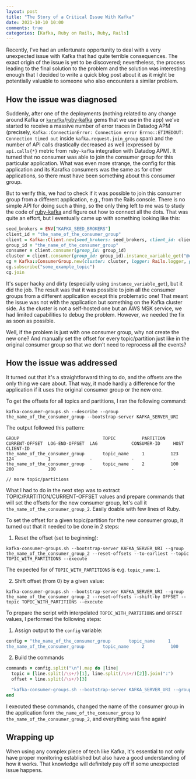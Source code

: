 ```yaml
---
layout: post
title: "The Story of a Critical Issue With Kafka"
date: 2021-10-10 10:00
comments: true
categories: [Kafka, Ruby on Rails, Ruby, Rails]
---
```


Recently, I've had an unfortunate opportunity to deal with a very unexpected issue with Kafka that had quite terrible consequences. The exact origin of the issue is yet to be discovered; nevertheless, the process leading to the final solution to the problem and the solution was interesting enough that I decided to write a quick blog post about it as it might be potentially valuable to someone who also encounters a similar problem.

<!--more-->

## How the issue was diagnosed

Suddenly, after one of the deployments (nothing related to any change around Kafka or [`karafka`](http://github.com/karafka/karafka)/[ruby-kafka](http://github.com/zendesk/ruby-kafka/) gems that we use in the app) we've started to receive a massive number of error traces in Datadog APM (precisely, `Kafka::ConnectionError: Connection error Errno::ETIMEDOUT: Connection timed out` inside `kafka.request.join_group` span) and the number of API calls drastically decreased as well (expressed by `api.calls{*}` metric from `ruby-kafka` integration with Datadog APM). It turned that no consumer was able to join the consumer group for this particular application. What was even more strange, the config for this application and its Karafka consumers was the same as for other applications, so there must have been something about this consumer group.

But to verify this, we had to check if it was possible to join this consumer group from a different application, e.g., from the Rails console. There is no simple API for doing such a thing, so the only thing left to me was to study the code of [ruby-kafka](http://github.com/zendesk/ruby-kafka/) and figure out how to connect all the dots. That was quite an effort, but I eventually came up with something looking like this:

``` rb
seed_brokers = ENV["KAFKA_SEED_BROKERS"]
client_id = "the_name_of_the_consumer_group"
client = Kafka::Client.new(seed_brokers: seed_brokers, client_id: client_id)
group_id = "the_name_of_the_consumer_group"
consumer = client.consumer(group_id: group_id)
cluster = client.consumer(group_id: group_id).instance_variable_get("@cluster")
cg = Kafka::ConsumerGroup.new(cluster: cluster, logger: Rails.logger, group_id: group_id, session_timeout: 10, rebalance_timeout: 10, retention_time: -1, instrumenter: instrumenter = Kafka::Instrumenter.new(client_id: client_id), assignment_strategy: nil)
cg.subscribe("some_example_topic")
cg.join
```

It's super hacky and dirty (especially using `instance_variable_get`), but it did the job. The result was that it was possible to join all the consumer groups from a different application except this problematic one! That meant the issue was not with the application but something on the Kafka cluster side. As the cluster is not a self-hosted one but an AWS MSK service, we had limited capabilities to debug the problem. However, we needed the fix as soon as possible.

Well, if the problem is just with one consumer group, why not create the new one? And manually set the offset for every topic/partition just like in the original consumer group so that we don't need to reprocess all the events?

## How the issue was addressed

It turned out that it's a straightforward thing to do, and the offsets are the only thing we care about. That way, it made hardly a difference for the application if it uses the original consumer group or the new one.

To get the offsets for all topics and partitions, I ran the following command:

```
kafka-consumer-groups.sh --describe --group the_name_of_the_consumer_group --bootstrap-server KAFKA_SERVER_URI
```

The output followed this pattern:

```
GROUP                                TOPIC          PARTITION  CURRENT-OFFSET  LOG-END-OFFSET  LAG             CONSUMER-ID     HOST            CLIENT-ID
the_name_of_the_consumer_group       topic_name     1          123             124             1               -               -               -
the_name_of_the_consumer_group       topic_name     2          100             200             100             -               -               -

// more topic/partitions
```

What I had to do in the next step was to extract TOPIC/PARTITION/CURRENT-OFFSET values and prepare commands that will set the offsets for the new consumer group, let's call it `the_name_of_the_consumer_group_2`. Easily doable with few lines of Ruby.

To set the offset for a given topic/partition for the new consumer group, it turned out that it needed to be done in 2 steps:

1. Reset the offset (set to beginning):

```
kafka-consumer-groups.sh --bootstrap-server KAFKA_SERVER_URI --group the_name_of_the_consumer_group_2 --reset-offsets --to-earliest --topic TOPIC_WITH_PARTITIONS --execute
```

The expected for of `TOPIC_WITH_PARTITIONS` is e.g. `topic_name:1`.

2. Shift offset (from 0) by a given value:

```
kafka-consumer-groups.sh --bootstrap-server KAFKA_SERVER_URI --group the_name_of_the_consumer_group_2 --reset-offsets --shift-by OFFSET --topic TOPIC_WITH_PARTITIONS --execute
```


To prepare the script with interpolated `TOPIC_WITH_PARTITIONS` and `OFFSET` values, I performed the following steps:

1. Assign output to the `config` variable:


``` rb
config = "the_name_of_the_consumer_group       topic_name     1          123             124             1               -               -               -
the_name_of_the_consumer_group       topic_name     2          100             200             100             -               -               -"
```

2. Build the commands

``` rb
commands = config.split("\n").map do |line|
  topic = [line.split(/\s+/)[1], line.split(/\s+/)[2]].join(":")
  offset = line.split(/\s+/)[3]

  "kafka-consumer-groups.sh --bootstrap-server KAFKA_SERVER_URI --group the_name_of_the_consumer_group_2 --reset-offsets --to-earliest --topic #{topic} --execute ; kafka-consumer-groups.sh --bootstrap-server KAFKA_SERVER_URI --group the_name_of_the_consumer_group_2 --reset-offsets --shift-by #{offset} --topic #{topic} --execute"
end
```

I executed these commands, changed the name of the consumer group in the application form `the_name_of_the_consumer_group` to `the_name_of_the_consumer_group_2`, and everything was fine again!


## Wrapping up

When using any complex piece of tech like Kafka, it's essential to not only have proper monitoring established but also have a good understanding of how it works. That knowledge will definitely pay off if some unexpected issue happens.
